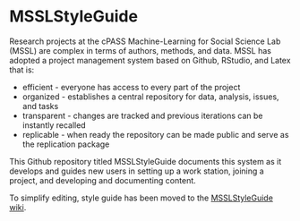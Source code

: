
<!-- README.md is generated from README.Rmd. Please edit that file -->
MSSLStyleGuide
==============

Research projects at the cPASS Machine-Learning for Social Science Lab (MSSL) are complex in terms of authors, methods, and data. MSSL has adopted a project management system based on Github, RStudio, and Latex that is:

-   efficient - everyone has access to every part of the project
-   organized - establishes a central repository for data, analysis, issues, and tasks
-   transparent - changes are tracked and previous iterations can be instantly recalled
-   replicable - when ready the repository can be made public and serve as the replication package

This Github repository titled MSSLStyleGuide documents this system as it develops and guides new users in setting up a work station, joining a project, and developing and documenting content.

To simplify editing, style guide has been moved to the [MSSLStyleGuide wiki](https://github.com/CenterForPeaceAndSecurityStudies/MSSLStyleGuide/wiki).
